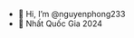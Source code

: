 - 👋 Hi, I’m @nguyenphong233
- 👀 Nhất Quốc Gia 2024 

<!---
nguyenphongg233/nguyenphongg233 is a ✨ special ✨ repository because its `README.md` (this file) appears on your GitHub profile.
You can click the Preview link to take a look at your changes.
--->
